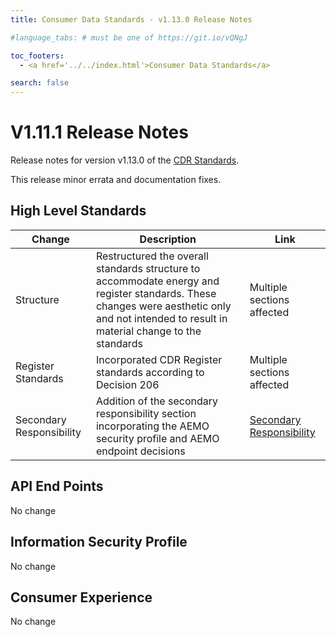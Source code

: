 ```yaml
---
title: Consumer Data Standards - v1.13.0 Release Notes

#language_tabs: # must be one of https://git.io/vQNgJ

toc_footers:
  - <a href='../../index.html'>Consumer Data Standards</a>

search: false
---
```


# V1.11.1 Release Notes
Release notes for version v1.13.0 of the [CDR Standards](../../index.html).

This release minor errata and documentation fixes.

## High Level Standards

|Change|Description|Link|
|------|-----------|----|
| Structure | Restructured the overall standards structure to accommodate energy and register standards.  These changes were aesthetic only and not intended to result in material change to the standards | Multiple sections affected |
| Register Standards | Incorporated CDR Register standards according to Decision 206 | Multiple sections affected |
| Secondary Responsibility | Addition of the secondary responsibility section incorporating the AEMO security profile and AEMO endpoint decisions | [Secondary Responsibility](../../#secondary-responsibility)

## API End Points

No change

## Information Security Profile

No change

## Consumer Experience

No change
